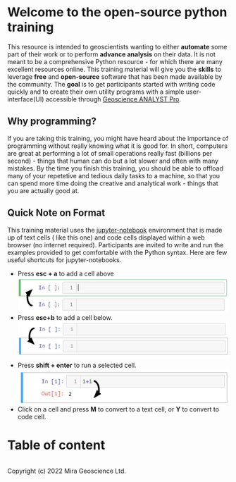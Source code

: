 # Welcome to the open-source python training

 This resource is intended to geoscientists wanting to either **automate**
 some part of their work or to perform **advance analysis** on their data. It
 is not meant to be a comprehensive Python resource - for which there are
 many excellent resources online. This training material will give you
 the **skills** to leverage **free** and **open-source** software that has
 been made available by the community. The **goal** is to get
 participants started with writing code quickly and to create their own
 utility programs with a simple user-interface(UI) accessible through
 [Geoscience ANALYST Pro](https://mirageoscience.com/mining-industry-software/geoscience-analyst/).


## Why programming?

If you are taking this training, you might have heard about the importance of
programming without really knowing what it is good for. In short, computers
are great at performing a lot of small operations really fast (billions per
second) - things that human can do but a lot slower and often with many
mistakes. By the time you finish this training, you should be able to offload
many of your repetetive and tedious daily tasks to a machine, so that you can
spend more time doing the creative and analytical work - things that you are
actually good at.


## Quick Note on Format

This training material uses the [jupyter-notebook](https://jupyter.org/)
environment that is made up of text cells ( like this
one) and code cells displayed within a web browser (no internet required).
Participants are invited to write and run the examples provided to get
comfortable with the Python syntax. Here are few useful shortcuts for
jupyter-notebooks.

 - Press **esc + a** to add a cell above
 ![above](./images/add_above.png)
 - Press **esc+b** to add a cell below.
 ![below](./images/add_below.png)
 - Press **shift + enter** to run a selected cell.
 ![run](./images/run_cell.png)
 - Click on a cell and press **M** to convert to a text cell, or **Y** to convert to code cell.

# Table of content

```{tableofcontents}
```


 Copyright (c) 2022 Mira Geoscience Ltd.
